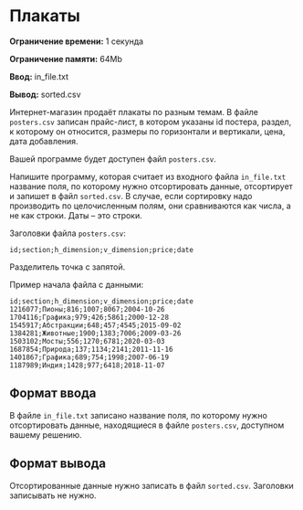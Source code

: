 # Плакаты

**Ограничение времени:** 1 секунда

**Ограничение памяти:** 64Mb

**Ввод:** in_file.txt

**Вывод:** sorted.csv

Интернет-магазин продаёт плакаты по разным темам. В файле `posters.csv` записан прайс-лист, в котором указаны id постера, раздел, к которому он относится, размеры по горизонтали и вертикали, цена, дата добавления.

Вашей программе будет доступен файл `posters.csv`.

Напишите программу, которая считает из входного файла `in_file.txt` название поля, по которому нужно отсортировать данные, отсортирует и запишет в файл `sorted.csv`. В случае, если сортировку надо производить по целочисленным полям, они сравниваются как числа, а не как строки. Даты – это строки.

Заголовки файла `posters.csv`:

`id;section;h_dimension;v_dimension;price;date`

Разделитель точка с запятой.

Пример начала файла с данными:

```csv
id;section;h_dimension;v_dimension;price;date
1216077;Пионы;816;1007;8067;2004-10-26
1704116;Графика;979;426;5861;2000-12-28
1545917;Абстракции;648;457;4545;2015-09-02
1384281;Животные;1900;1383;7006;2009-03-26
1503102;Мосты;556;1270;6781;2020-03-03
1687854;Природа;137;1134;2141;2011-11-16
1401867;Графика;689;754;1998;2007-06-19
1187989;Индия;1428;977;6418;2018-11-07
```

## Формат ввода

В файле `in_file.txt` записано название поля, по которому нужно отсортировать данные, находящиеся в файле `posters.csv`, доступном вашему решению.

## Формат вывода

Отсортированные данные нужно записать в файл `sorted.csv`. Заголовки записывать не нужно.